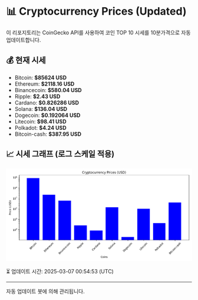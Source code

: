
# 📊 Cryptocurrency Prices (Updated)

이 리포지토리는 CoinGecko API를 사용하여 코인 TOP 10 시세를 10분가격으로 자동 업데이트합니다.

## 💰 현재 시세
- Bitcoin: **$85624 USD**
- Ethereum: **$2118.16 USD**
- Binancecoin: **$580.04 USD**
- Ripple: **$2.43 USD**
- Cardano: **$0.826286 USD**
- Solana: **$136.04 USD**
- Dogecoin: **$0.192064 USD**
- Litecoin: **$98.41 USD**
- Polkadot: **$4.24 USD**
- Bitcoin-cash: **$387.95 USD**

## 📈 시세 그래프 (로그 스케일 적용)
![Crypto Prices](crypto_prices.png)

⏳ 업데이트 시간: 2025-03-07 00:54:53 (UTC)

---
자동 업데이트 봇에 의해 관리됩니다.
